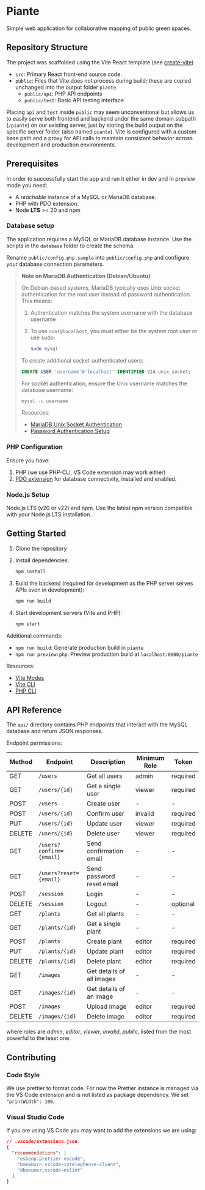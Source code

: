# Piante

Simple web application for collaborative mapping of public green spaces.

## Repository Structure

The project was scaffolded using the Vite React template (see [create-vite](https://github.com/vitejs/vite/tree/main/packages/create-vite))

- `src`: Primary React front-end source code.
- `public`: Files that Vite does not process during build; these are copied unchanged into the output folder `piante`.
  - `public/api`: PHP API endpoints
  - `public/test`: Basic API testing interface

Placing `api` and `test` inside `public` may seem unconventional but allows us to easily serve both frontend and backend under the same domain subpath (`/piante`) on our existing server, just by storing the build output on the specific server folder (also named `piante`). Vite is configured with a custom base path and a proxy for API calls to maintain consistent behavior across development and production environments.

## Prerequisites

In order to successfully start the app and run it either in dev and in preview mode you need:

- A _reachable_ instance of a MySQL or MariaDB database.
- PHP with PDO extension.
- Node **LTS** >= 20 and npm

### Database setup

The application requires a MySQL or MariaDB database instance. Use the scripts in the `database` folder to create the schema.

Rename `public/config.php.sample` into `public/config.php` and configure your database connection parameters.

> **Note on MariaDB Authentication (Debian/Ubuntu)**:
>
> On Debian-based systems, MariaDB typically uses Unix socket authentication for the root user instead of password authentication. This means:
>
> 1. Authentication matches the system username with the database username
> 2. To use `root@localhost`, you must either be the system root user or use sudo:
>
>    ```bash
>    sudo mysql
>    ```
>
> To create additional socket-authenticated users:
>
> ```sql
> CREATE USER 'username'@'localhost' IDENTIFIED VIA unix_socket;
> ```
>
> For socket authentication, ensure the Unix username matches the database username:
>
> ```bash
> mysql -u username
> ```
>
> Resources:
>
> - [MariaDB Unix Socket Authentication](https://mariadb.com/kb/en/authentication-plugin-unix-socket/)
> - [Password Authentication Setup](https://mariadb.com/kb/en/authentication-plugin-unix-socket/#switching-to-password-based-authentication)

### PHP Configuration

Ensure you have:

1. PHP (we use PHP-CLI, VS Code extension may work either)
2. [PDO extension](https://www.php.net/manual/en/book.pdo.php) for database connectivity, installed and enabled.

### Node.js Setup

Node.js LTS (v20 or v22) and npm. Use the latest npm version compatible with your Node.js LTS installation.

## Getting Started

1. Clone the repository
2. Install dependencies:

   ```bash
   npm install
   ```

3. Build the backend (required for development as the PHP server serves APIs even in development):

   ```bash
   npm run build
   ```

4. Start development servers (Vite and PHP):

   ```bash
   npm start
   ```

Additional commands:

- `npm run build`: Generate production build in `piante`
- `npm run preview:php`: Preview production build at `localhost:8000/piante`

Resources:

- [Vite Modes](https://vite.dev/guide/env-and-mode.html#modes)
- [Vite CLI](https://vite.dev/guide/cli.html)
- [PHP CLI](https://www.php.net/manual/en/features.commandline.php)

## API Reference

The `api/` directory contains PHP endpoints that interact with the MySQL database and return JSON responses.

Endpoint permissions:

| Method | Endpoint                 | Description               | Minimum Role | Token    |
| ------ | ------------------------ | ------------------------- | ------------ | -------- |
| GET    | `/users`                 | Get all users             | admin        | required |
| GET    | `/users/{id}`            | Get a single user         | viewer       | required |
| POST   | `/users`                 | Create user               | -            | -        |
| POST   | `/users/{id}`            | Confirm user              | invalid      | required |
| PUT    | `/users/{id}`            | Update user               | viewer       | required |
| DELETE | `/users/{id}`            | Delete user               | viewer       | required |
| GET    | `/users?confirm={email}` | Send confirmation email   | -            | -        |
| GET    | `/users?reset={email}`   | Send password reset email | -            | -        |
| POST   | `/session`               | Login                     | -            | -        |
| DELETE | `/session`               | Logout                    | -            | optional |
| GET    | `/plants`                | Get all plants            | -            | -        |
| GET    | `/plants/{id}`           | Get a single plant        | -            | -        |
| POST   | `/plants`                | Create plant              | editor       | required |
| PUT    | `/plants/{id}`           | Update plant              | editor       | required |
| DELETE | `/plants/{id}`           | Delete plant              | editor       | required |
| GET    | `/images`                | Get details of all images | -            | -        |
| GET    | `/images/{id}`           | Get details of an image   | -            | -        |
| POST   | `/images`                | Upload image              | editor       | required |
| DELETE | `/images/{id}`           | Delete image              | editor       | required |

where roles are _admin_, _editor_, _viewer_, _invalid_, _public_, listed from the most powerful to the least one.

## Contributing

### Code Style

We use prettier to format code. For now the Prettier instance is managed via the VS Code extension and is not listed as package dependency.
We set `"printWidth": 100`.

### Visual Studio Code

If you are using VS Code you may want to add the extensions we are using:

```json
// .vscode/extensions.json
{
  "recommendations": [
    "esbenp.prettier-vscode",
    "bmewburn.vscode-intelephense-client",
    "dbaeumer.vscode-eslint"
  ]
}
```
